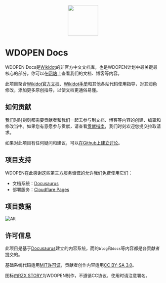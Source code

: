 <div align="center" width="100%">
    <img src="https://raw.githubusercontent.com/wdopen/docs/refs/heads/main/static/img/logo_dark.png" width="98" alt="" />
</div>

# WDOPEN Docs
WDOPEN Docs是[Wikidot](https://www.wikidot.com/)的非官方中文文档库，也是WDOPEN计划中最关键最核心的部分。你可以在[网站](https:/wdopen.xyz/)上查看我们的文档、博客等内容。

此项目聚合[Wikidot官方文档](https://www.wikidot.com/doc)、[Wikidot手册](http://handbook.wikidot.com/)和其他各站代码使用指导，对其润色修改，添加更多原创指导，以使文档更通俗易懂。


## 如何贡献
我们时时刻刻都需要贡献者和我们一起去参与到文档、博客等内容的创建、编辑和修改当中。如果您有意愿参与贡献，请查看[贡献指南](https://github.com/wdopen/docs/blob/main/CONTRIBUTING.md)，我们时刻欢迎您提交拉取请求。

如果对此项目有任何疑问和建议，可以[在Github上建立讨论](https://github.com/wdopen/docs/issues)。


## 项目支持
WDOPEN在此感谢这些第三方服务慷慨的允许我们免费使用它们：
* 文档系统：[Docusaurus](https://docusaurus.io)
* 部署服务：[Cloudflare Pages](https://pages.cloudflare.com/)


## 项目数据
![Alt](https://repobeats.axiom.co/api/embed/2b96ee0484f6b1b020038c6b8478cbe450af72d7.svg "Repobeats analytics image")


## 许可信息
此项目是基于[Docusaurus](https://docusaurus.io/)建立的内容系统，而的``blog``和``docs``等内容都是各贡献者提交的。

基础系统代码适用[MIT许可证](https://opensource.org/license/MIT)，贡献者创作内容适用[CC BY-SA 3.0](https://creativecommons.org/licenses/by-sa/3.0/legalcode.en)。

图标由[RZX STORY](https://www.wikidot.com/user:info/rzx-story)为WDOPEN制作，不遵循CC协议，使用时请注意署名。





